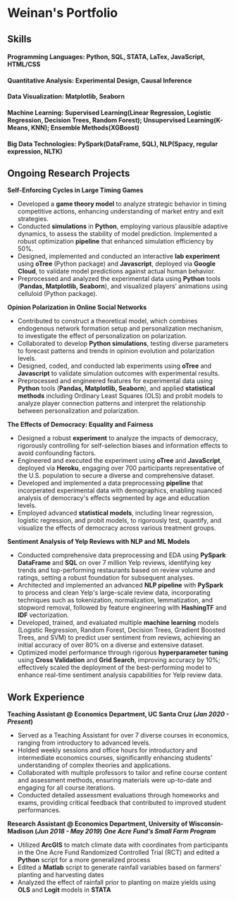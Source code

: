 # Weinan's Portfolio
## Skills
#### Programming Languages: Python, SQL, STATA, LaTex, JavaScript, HTML/CSS
#### Quantitative Analysis: Experimental Design, Causal Inference
#### Data Visualization: Matplotlib, Seaborn
#### Machine Learning: Supervised Learning(Linear Regression, Logistic Regression, Decision Trees, Random Forest); Unsupervised Learning(K-Means, KNN); Ensemble Methods(XGBoost)
#### Big Data Technologies: PySpark(DataFrame, SQL), NLP(Spacy, regular expression, NLTK)

## Ongoing Research Projects

**Self-Enforcing Cycles in Large Timing Games**
- Developed a **game theory model** to analyze strategic behavior in timing competitive actions, enhancing understanding of market entry and exit strategies.
- Conducted **simulations** in **Python**, employing various plausible adaptive dynamics, to assess the stability of model prediction. Implemented a robust optimization **pipeline** that enhanced simulation efficiency by 50%. 
- Designed, implemented and conducted an interactive **lab experiment** using **oTree** (Python package) and **Javascript**, deployed via **Google Cloud**, to validate model predictions against actual human behavior.
- Preprocessed and analyzed the experimental data using **Python** tools (**Pandas, Matplotlib, Seaborn**), and visualized players’ animations using celluloid (Python package).

**Opinion Polarization in Online Social Networks**
- Contributed to construct a theoretical model, which combines endogenous network formation setup and personalization mechanism, to investigate the effect of personalization on polarization.
- Collaborated to develop **Python simulations**, testing diverse parameters to forecast patterns and trends in opinion evolution and polarization levels.
- Designed, coded, and conducted lab experiments using **oTree** and **Javascript** to validate simulation outcomes with experimental results.
- Preprocessed and engineered features for experimental data using **Python** tools (**Pandas, Matplotlib, Seaborn**), and applied **statistical methods** including Ordinary Least Squares (OLS) and probit models to analyze player connection patterns and interpret the relationship between personalization and polarization.

**The Effects of Democracy: Equality and Fairness**
- Designed a robust **experiment** to analyze the impacts of democracy, rigorously controlling for self-selection biases and information effects to avoid confounding factors.
- Engineered and executed the experiment using **oTree** and **JavaScript**, deployed via **Heroku**, engaging over 700 participants representative of the U.S. population to secure a diverse and comprehensive dataset.
- Developed and implemented a data preprocessing **pipeline** that incorperated experimental data with demographics, enabling nuanced analysis of democracy's effects segmented by age and education levels.
- Employed advanced **statistical models**, including linear regression, logistic regression, and probit models, to rigorously test, quantify, and visualize the effects of democracy across various treatment groups.

**Sentiment Analysis of Yelp Reviews with NLP and ML Models**
- Conducted comprehensive data preprocessing and EDA using **PySpark DataFrame** and **SQL** on over 7 million Yelp reviews, identifying key trends and top-performing restaurants based on review volume and ratings, setting a robust foundation for subsequent analyses.
- Architected and implemented an advanced **NLP pipeline** with **PySpark** to process and clean Yelp's large-scale review data, incorporating techniques such as tokenization, normalization, lemmatization, and stopword removal, followed by feature engineering with **HashingTF** and **IDF** vectorization.
- Developed, trained, and evaluated multiple **machine learning** models (Logistic Regression, Random Forest, Decision Trees, Gradient Boosted Trees, and SVM) to predict user sentiment from reviews, achieving an initial accuracy of over 80% on a diverse and extensive dataset.
- Optimized model performance through rigorous **hyperparameter tuning** using **Cross Validation** and **Grid Search**, improving accuracy by 10%; effectively scaled the deployment of the best-performing model to enhance real-time sentiment analysis capabilities for Yelp review data.

## Work Experience
**Teaching Assistant @ Economics Department, UC Santa Cruz (_Jan 2020 - Present_)**
- Served as a Teaching Assistant for over 7 diverse courses in economics, ranging from introductory to advanced levels.
- Holded weekly sessions and office hours for introductory and intermediate economics courses, significantly enhancing students' understanding of complex theories and applications.
- Collaborated with multiple professors to tailor and refine course content and assessment methods, ensuring materials were up-to-date and engaging for all course iterations.
- Conducted detailed assessment evaluations through homeworks and exams, providing critical feedback that contributed to improved student performances.

**Research Assistant @ Economics Department, University of Wisconsin-Madison (_Jun 2018 - May 2019_)**
**_One Acre Fund’s Small Farm Program_**
- Utilized **ArcGIS** to match climate data with coordinates from participants in the One Acre Fund Randomized Controlled Trial (RCT) and edited a **Python** script for a more generalized process
- Edited a **Matlab** script to generate rainfall variables based on farmers’ planting and harvesting dates
- Analyzed the effect of rainfall prior to planting on maize yields using **OLS** and **Logit** models in **STATA**

